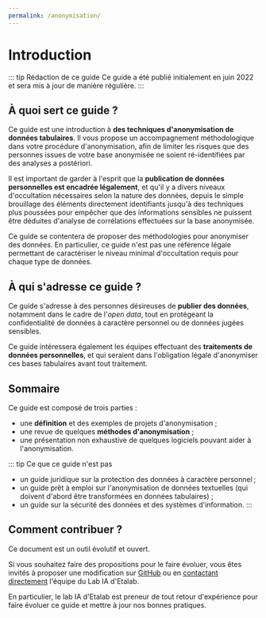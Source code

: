 ```yaml
---
permalink: /anonymisation/
---
```


# Introduction

::: tip Rédaction de ce guide
Ce guide a été publié initialement en juin 2022 et sera mis à jour de manière régulière. 
:::

## À quoi sert ce guide ?

Ce guide est une introduction à <b>des techniques d'anonymisation de données tabulaires</b>. Il vous propose un accompagnement méthodologique dans votre procédure d'anonymisation, afin de limiter les risques que des personnes issues de votre base anonymisée ne soient ré-identifiées par des analyses a postériori.

Il est important de garder à l'esprit que la <b>publication de données personnelles est encadrée légalement</b>, et qu'il y a divers niveaux d'occultation nécessaires selon la nature des données, depuis le simple brouillage des éléments directement identifiants jusqu'à des techniques plus poussées pour empêcher que des informations sensibles ne puissent être déduites d'analyse de corrélations effectuées sur la base anonymisée. 

Ce guide se contentera de proposer des méthodologies pour anonymiser des données. En particulier, ce guide n'est pas une référence légale permettant de caractériser le niveau minimal d'occultation requis pour chaque type de données.

## À qui s'adresse ce guide ?

Ce guide s'adresse à des personnes désireuses de <b>publier des données</b>, notamment dans le cadre de l'_open data_, tout en protégeant la confidentialité de données à caractère personnel ou de données jugées sensibles.

Ce guide intéressera également les équipes effectuant des <b>traitements de données personnelles</b>, et qui seraient dans l'obligation légale d'anonymiser ces bases tabulaires avant tout traitement.

## Sommaire

Ce guide est composé de trois parties :
- une <b>définition</b> et des exemples de projets d'anonymisation ;
- une revue de quelques <b>méthodes d'anonymisation</b> ;
- une présentation non exhaustive de quelques logiciels pouvant aider à l'anonymisation.

::: tip Ce que ce guide n'est pas
- un guide juridique sur la protection des données à caractère personnel ;
- un guide prêt à emploi sur l'anonymisation de données textuelles (qui doivent d'abord être transformées en données tabulaires) ;
- un guide sur la sécurité des données et des systèmes d'information.
:::

## Comment contribuer ?

Ce document est un outil évolutif et ouvert.

Si vous souhaitez faire des propositions pour le faire évoluer, vous êtes invités à proposer une modification sur [GitHub](https://github.com/etalab/guides.etalab.gouv.fr/edit/master/anonymiser/) ou en [contactant directement](mailto:lab-ia@data.gouv.fr) l'équipe du Lab IA d'Etalab. 

En particulier, le lab IA d'Etalab est preneur de tout retour d'expérience pour faire évoluer ce guide et mettre à jour nos bonnes pratiques.
